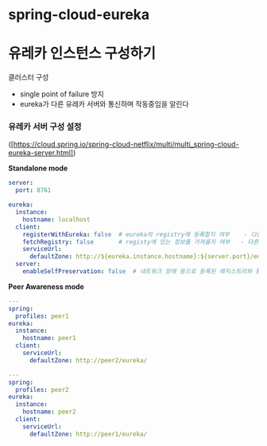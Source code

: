 # spring-cloud-eureka

# 유레카 인스턴스 구성하기

클러스터 구성
- single point of failure 방지
- eureka가 다른 유레카 서버와 통신하며 작동중임을 알린다 

### 유레카 서버 구성 설정 
([https://cloud.spring.io/spring-cloud-netflix/multi/multi_spring-cloud-eureka-server.html])

**Standalone mode**
```yaml
server:
  port: 8761

eureka:
  instance:
    hostname: localhost
  client:
    registerWithEureka: false  # eureka의 registry에 등록할지 여부    - 다른 유레카 서버가 필요없어 false
    fetchRegistry: false       # registy에 있는 정보를 가져올지 여부   - 다른 유레카 서버가 필요없어 false
    serviceUrl:
      defaultZone: http://${eureka.instance.hostname}:${server.port}/eureka/  # defaultZone이 로컬 인스턴스랑 동일
  server:
    enableSelfPreservation: false  # 네트워크 장애 등으로 등록된 레지스트리와 통신이 되지 않아도, 서비스 해제되는 것을 방지하는 모드 - 프로덕션 활성. 개발 비활성
```

**Peer Awareness mode**
```yaml
---
spring:
  profiles: peer1
eureka:
  instance:
    hostname: peer1
  client:
    serviceUrl:
      defaultZone: http://peer2/eureka/

---
spring:
  profiles: peer2
eureka:
  instance:
    hostname: peer2
  client:
    serviceUrl:
      defaultZone: http://peer1/eureka/
```